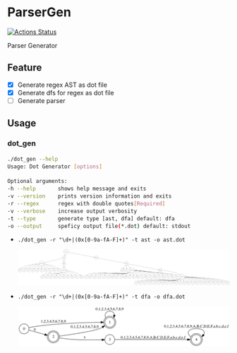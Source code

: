 # ParserGen

[![Actions Status](https://github.com/monellz/ParserGen/workflows/build-and-test/badge.svg)](https://github.com/monellz/ParserGen/actions)

Parser Generator

## Feature

-   [x] Generate regex AST as dot file
-   [x] Generate dfs for regex as dot file
-   [ ] Generate parser

## Usage

### dot_gen

```bash
./dot_gen --help
Usage: Dot Generator [options]

Optional arguments:
-h --help       shows help message and exits
-v --version    prints version information and exits
-r --regex      regex with double quotes[Required]
-v --verbose    increase output verbosity
-t --type       generate type [ast, dfa] default: dfa
-o --output     speficy output file(*.dot) default: stdout
```

*   ```./dot_gen -r "\d+|(0x[0-9a-fA-F]+)" -t ast -o ast.dot```

    ![ast](figures/ast.png)

*   ```./dot_gen -r "\d+|(0x[0-9a-fA-F]+)" -t dfa -o dfa.dot```

    ![dfa](figures/dfa.png)

